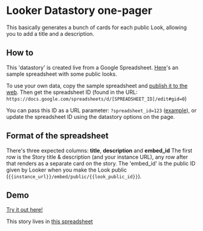<h1>Looker Datastory one-pager</h1>

This basically generates a bunch of cards for each public Look, allowing you to add a title and a description.

<h2>How to</h2>

<p>
  This 'datastory' is created live from a Google Spreadsheet. <a href="https://docs.google.com/spreadsheets/d/151wYbceiQIj8NEBiLCZNDFX1CEtirddu7tCOU4NR6AA/edit#gid=0" target="_blank">Here</a>'s an sample spreadsheet with some public looks.
</p>
<p>
  To use your own data, copy the sample spreadsheet and <a href="https://support.google.com/docs/answer/37579">publish it to the web</a>. Then get the spreadsheet ID (found in the URL: <code>https://docs.google.com/spreadsheets/d/[SPREADSHEET_ID]/edit#gid=0</code>)
</p>
<p>
  You can pass this ID as a URL parameter: <code>?spreadsheet_id=123</code> (<a href="index.html?spreadsheet_id=151wYbceiQIj8NEBiLCZNDFX1CEtirddu7tCOU4NR6AA">example</a>), or update the spreadsheet ID using the datastory options on the page.
</p>

<h2>Format of the spreadsheet</h2>

There's three expected columns: **title**, **description** and **embed_id**
The first row is the Story title & description (and your instance URL), any row after that renders as a separate card on the story. The 'embed_id' is the public ID given by Looker when you make the Look public (`{{instance_url}}/embed/public/{{look_public_id}}`).


<h2>Demo</h2>

[Try it out here!](https://rawgit.com/brechtv/looker_datastory/master/index.html)

This story lives in [this spreadsheet](https://docs.google.com/spreadsheets/d/151wYbceiQIj8NEBiLCZNDFX1CEtirddu7tCOU4NR6AA/edit#gid=0)

